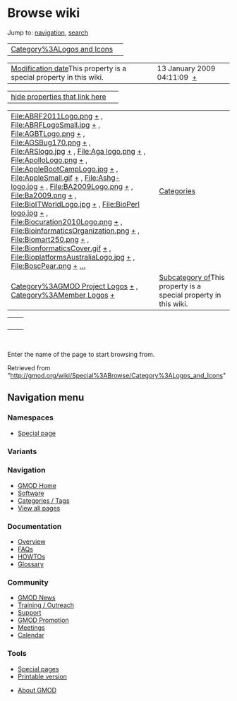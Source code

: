 <div id="mw-page-base" class="noprint">

</div>

<div id="mw-head-base" class="noprint">

</div>

<div id="content" class="mw-body" role="main">

<span id="top"></span>

<div id="mw-js-message" style="display:none;">

</div>



# <span dir="auto">Browse wiki</span>

<div id="bodyContent">

<div id="contentSub">

</div>

<div id="jump-to-nav" class="mw-jump">

Jump to: [navigation](#mw-navigation), [search](#p-search)

</div>

<div id="mw-content-text">

|  |  |
|----|----|
| [Category%3ALogos and Icons](/wiki/Category%3ALogos_and_Icons "Category%3ALogos and Icons") |  |

|  |  |
|----|----|
| <span class="smw-highlighter" data-type="1" state="inline" data-title="Property"><span class="smwbuiltin">[Modification date](/wiki/Property:Modification_date "Property:Modification date")</span><span class="smwttcontent">This property is a special property in this wiki.</span></span> | <span class="smwb-value">13 January 2009 04:11:09  <span class="smwsearch">[+](/wiki/Special%3ASearchByProperty/Modification-20date/13-20January-202009-2004:11:09 "Special%3ASearchByProperty/Modification-20date/13-20January-202009-2004:11:09")</span></span> |

<span id="smw_browse_incoming"></span>

|  |  |
|----|----|
| [hide properties that link here](/mediawiki/index.php?title=Special:Browse&offset=0&dir=out&article=Category%3ALogos+and+Icons)  |  |

|  |  |
|----|----|
| <span class="smwb-ivalue">[File:ABRF2011Logo.png](/wiki/File:ABRF2011Logo.png "File:ABRF2011Logo.png") <span class="smwbrowse">[+](/wiki/Special%3ABrowse/File:ABRF2011Logo.png "Special%3ABrowse/File:ABRF2011Logo.png")</span></span> , <span class="smwb-ivalue">[File:ABRFLogoSmall.jpg](/wiki/File:ABRFLogoSmall.jpg "File:ABRFLogoSmall.jpg") <span class="smwbrowse">[+](/wiki/Special%3ABrowse/File:ABRFLogoSmall.jpg "Special%3ABrowse/File:ABRFLogoSmall.jpg")</span></span> , <span class="smwb-ivalue">[File:AGBTLogo.png](/wiki/File:AGBTLogo.png "File:AGBTLogo.png") <span class="smwbrowse">[+](/wiki/Special%3ABrowse/File:AGBTLogo.png "Special%3ABrowse/File:AGBTLogo.png")</span></span> , <span class="smwb-ivalue">[File:AGSBug170.png](/wiki/File:AGSBug170.png "File:AGSBug170.png") <span class="smwbrowse">[+](/wiki/Special%3ABrowse/File:AGSBug170.png "Special%3ABrowse/File:AGSBug170.png")</span></span> , <span class="smwb-ivalue">[File:ARSlogo.jpg](/wiki/File:ARSlogo.jpg "File:ARSlogo.jpg") <span class="smwbrowse">[+](/wiki/Special%3ABrowse/File:ARSlogo.jpg "Special%3ABrowse/File:ARSlogo.jpg")</span></span> , <span class="smwb-ivalue">[File:Aga logo.png](/wiki/File:Aga_logo.png "File:Aga logo.png") <span class="smwbrowse">[+](/wiki/Special%3ABrowse/File:Aga-20logo.png "Special%3ABrowse/File:Aga-20logo.png")</span></span> , <span class="smwb-ivalue">[File:ApolloLogo.png](/wiki/File:ApolloLogo.png "File:ApolloLogo.png") <span class="smwbrowse">[+](/wiki/Special%3ABrowse/File:ApolloLogo.png "Special%3ABrowse/File:ApolloLogo.png")</span></span> , <span class="smwb-ivalue">[File:AppleBootCampLogo.jpg](/wiki/File:AppleBootCampLogo.jpg "File:AppleBootCampLogo.jpg") <span class="smwbrowse">[+](/wiki/Special%3ABrowse/File:AppleBootCampLogo.jpg "Special%3ABrowse/File:AppleBootCampLogo.jpg")</span></span> , <span class="smwb-ivalue">[File:AppleSmall.gif](/wiki/File:AppleSmall.gif "File:AppleSmall.gif") <span class="smwbrowse">[+](/wiki/Special%3ABrowse/File:AppleSmall.gif "Special%3ABrowse/File:AppleSmall.gif")</span></span> , <span class="smwb-ivalue">[File:Ashg-logo.jpg](/wiki/File:Ashg-logo.jpg "File:Ashg-logo.jpg") <span class="smwbrowse">[+](/wiki/Special%3ABrowse/File:Ashg-2Dlogo.jpg "Special%3ABrowse/File:Ashg-2Dlogo.jpg")</span></span> , <span class="smwb-ivalue">[File:BA2009Logo.png](/wiki/File:BA2009Logo.png "File:BA2009Logo.png") <span class="smwbrowse">[+](/wiki/Special%3ABrowse/File:BA2009Logo.png "Special%3ABrowse/File:BA2009Logo.png")</span></span> , <span class="smwb-ivalue">[File:Ba2009.png](/wiki/File:Ba2009.png "File:Ba2009.png") <span class="smwbrowse">[+](/wiki/Special%3ABrowse/File:Ba2009.png "Special%3ABrowse/File:Ba2009.png")</span></span> , <span class="smwb-ivalue">[File:BioITWorldLogo.jpg](/wiki/File:BioITWorldLogo.jpg "File:BioITWorldLogo.jpg") <span class="smwbrowse">[+](/wiki/Special%3ABrowse/File:BioITWorldLogo.jpg "Special%3ABrowse/File:BioITWorldLogo.jpg")</span></span> , <span class="smwb-ivalue">[File:BioPerl logo.jpg](/wiki/File:BioPerl_logo.jpg "File:BioPerl logo.jpg") <span class="smwbrowse">[+](/wiki/Special%3ABrowse/File:BioPerl-20logo.jpg "Special%3ABrowse/File:BioPerl-20logo.jpg")</span></span> , <span class="smwb-ivalue">[File:Biocuration2010Logo.png](/wiki/File:Biocuration2010Logo.png "File:Biocuration2010Logo.png") <span class="smwbrowse">[+](/wiki/Special%3ABrowse/File:Biocuration2010Logo.png "Special%3ABrowse/File:Biocuration2010Logo.png")</span></span> , <span class="smwb-ivalue">[File:BioinformaticsOrganization.png](/wiki/File:BioinformaticsOrganization.png "File:BioinformaticsOrganization.png") <span class="smwbrowse">[+](/wiki/Special%3ABrowse/File:BioinformaticsOrganization.png "Special%3ABrowse/File:BioinformaticsOrganization.png")</span></span> , <span class="smwb-ivalue">[File:Biomart250.png](/wiki/File:Biomart250.png "File:Biomart250.png") <span class="smwbrowse">[+](/wiki/Special%3ABrowse/File:Biomart250.png "Special%3ABrowse/File:Biomart250.png")</span></span> , <span class="smwb-ivalue">[File:BionformaticsCover.gif](/wiki/File:BionformaticsCover.gif "File:BionformaticsCover.gif") <span class="smwbrowse">[+](/wiki/Special%3ABrowse/File:BionformaticsCover.gif "Special%3ABrowse/File:BionformaticsCover.gif")</span></span> , <span class="smwb-ivalue">[File:BioplatformsAustraliaLogo.jpg](/wiki/File:BioplatformsAustraliaLogo.jpg "File:BioplatformsAustraliaLogo.jpg") <span class="smwbrowse">[+](/wiki/Special%3ABrowse/File:BioplatformsAustraliaLogo.jpg "Special%3ABrowse/File:BioplatformsAustraliaLogo.jpg")</span></span> , <span class="smwb-ivalue">[File:BoscPear.png](/wiki/File:BoscPear.png "File:BoscPear.png") <span class="smwbrowse">[+](/wiki/Special%3ABrowse/File:BoscPear.png "Special%3ABrowse/File:BoscPear.png")</span></span> […](/mediawiki/index.php?title=Special%3ASearchByProperty&property=&value=Category%3ALogos+and+Icons) | [Categories](/wiki/Special%3ACategories "Special%3ACategories") |
| <span class="smwb-ivalue">[Category%3AGMOD Project Logos](/wiki/Category%3AGMOD_Project_Logos "Category%3AGMOD Project Logos") <span class="smwbrowse">[+](/wiki/Special%3ABrowse/Category%3AGMOD-20Project-20Logos "Special%3ABrowse/Category%3AGMOD-20Project-20Logos")</span></span> , <span class="smwb-ivalue">[Category%3AMember Logos](/wiki/Category%3AMember_Logos "Category%3AMember Logos") <span class="smwbrowse">[+](/wiki/Special%3ABrowse/Category%3AMember-20Logos "Special%3ABrowse/Category%3AMember-20Logos")</span></span> | <span class="smw-highlighter" data-type="1" state="inline" data-title="Property"><span class="smwbuiltin">[Subcategory of](/wiki/Property:Subcategory_of "Property:Subcategory of")</span><span class="smwttcontent">This property is a special property in this wiki.</span></span> |

|     |     |
|-----|-----|
|     |     |

 

Enter the name of the page to start browsing from.  

</div>

<div class="printfooter">

Retrieved from
"<http://gmod.org/wiki/Special%3ABrowse/Category%3ALogos_and_Icons>"

</div>

<div id="catlinks" class="catlinks catlinks-allhidden">

</div>

<div class="visualClear">

</div>

</div>

</div>

<div id="mw-navigation">

## Navigation menu

<div id="mw-head">



<div id="left-navigation">

<div id="p-namespaces" class="vectorTabs" role="navigation"
aria-labelledby="p-namespaces-label">

### Namespaces

- <span id="ca-nstab-special">[Special
  page](/wiki/Special%3ABrowse/Category%3ALogos_and_Icons "This is a special page, you cannot edit the page itself")</span>

</div>

<div id="p-variants" class="vectorMenu emptyPortlet" role="navigation"
aria-labelledby="p-variants-label">

### 

### Variants[](#)

<div class="menu">

</div>

</div>

</div>





</div>



</div>

</div>

</div>

<div id="mw-panel">

<div id="p-logo" role="banner">

<a href="/wiki/Main_Page"
style="background-image: url(http://gmod.org/images/GMOD-cogs.png);"
title="Visit the main page"></a>

</div>

<div id="p-Navigation" class="portal" role="navigation"
aria-labelledby="p-Navigation-label">

### Navigation

<div class="body">

- <span id="n-GMOD-Home">[GMOD Home](/wiki/Main_Page)</span>
- <span id="n-Software">[Software](/wiki/GMOD_Components)</span>
- <span id="n-Categories-.2F-Tags">[Categories /
  Tags](/wiki/Categories)</span>
- <span id="n-View-all-pages">[View all
  pages](/wiki/Special:AllPages)</span>

</div>

</div>

<div id="p-Documentation" class="portal" role="navigation"
aria-labelledby="p-Documentation-label">

### Documentation

<div class="body">

- <span id="n-Overview">[Overview](/wiki/Overview)</span>
- <span id="n-FAQs">[FAQs](/wiki/Category%3AFAQ)</span>
- <span id="n-HOWTOs">[HOWTOs](/wiki/Category%3AHOWTO)</span>
- <span id="n-Glossary">[Glossary](/wiki/Glossary)</span>

</div>

</div>

<div id="p-Community" class="portal" role="navigation"
aria-labelledby="p-Community-label">

### Community

<div class="body">

- <span id="n-GMOD-News">[GMOD News](/wiki/GMOD_News)</span>
- <span id="n-Training-.2F-Outreach">[Training /
  Outreach](/wiki/Training_and_Outreach)</span>
- <span id="n-Support">[Support](/wiki/Support)</span>
- <span id="n-GMOD-Promotion">[GMOD
  Promotion](/wiki/GMOD_Promotion)</span>
- <span id="n-Meetings">[Meetings](/wiki/Meetings)</span>
- <span id="n-Calendar">[Calendar](/wiki/Calendar)</span>

</div>

</div>

<div id="p-tb" class="portal" role="navigation"
aria-labelledby="p-tb-label">

### Tools

<div class="body">

- <span id="t-specialpages"><a href="/wiki/Special%3ASpecialPages" accesskey="q"
  title="A list of all special pages [q]">Special pages</a></span>
- <span id="t-print"><a
  href="/mediawiki/index.php?title=Special%3ABrowse/Category%3ALogos_and_Icons&amp;printable=yes"
  rel="alternate" accesskey="p"
  title="Printable version of this page [p]">Printable version</a></span>

</div>

</div>

</div>

</div>

<div id="footer" role="contentinfo">

- <span id="footer-places-about">[About
  GMOD](/wiki/GMOD:About "GMOD:About")</span>

<!-- -->






</div>
